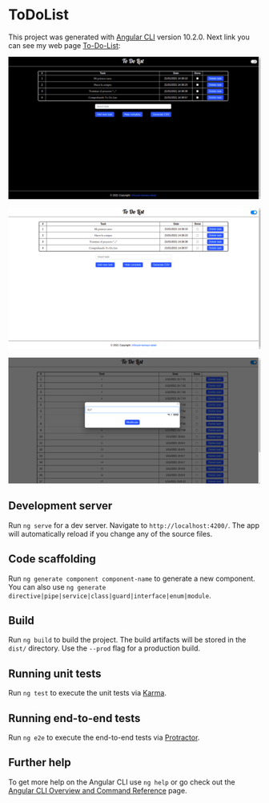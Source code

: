 # ToDoList

This project was generated with [Angular CLI](https://github.com/angular/angular-cli) version 10.2.0. Next link you can see my web page [To-Do-List](https://bryantamayo1.github.io/To-Do-List/):

![alt text](https://github.com/bryantamayo1/To-Do-List/blob/main/img/capture_1.png?raw=true "Image 1")

![alt text](https://github.com/bryantamayo1/To-Do-List/blob/main/img/capture_2.png?raw=true "Image 2")

![alt text](https://github.com/bryantamayo1/To-Do-List/blob/main/img/capture_3.png?raw=true "Image 3")


## Development server

Run `ng serve` for a dev server. Navigate to `http://localhost:4200/`. The app will automatically reload if you change any of the source files.

## Code scaffolding

Run `ng generate component component-name` to generate a new component. You can also use `ng generate directive|pipe|service|class|guard|interface|enum|module`.

## Build

Run `ng build` to build the project. The build artifacts will be stored in the `dist/` directory. Use the `--prod` flag for a production build.

## Running unit tests

Run `ng test` to execute the unit tests via [Karma](https://karma-runner.github.io).

## Running end-to-end tests

Run `ng e2e` to execute the end-to-end tests via [Protractor](http://www.protractortest.org/).

## Further help

To get more help on the Angular CLI use `ng help` or go check out the [Angular CLI Overview and Command Reference](https://angular.io/cli) page.
